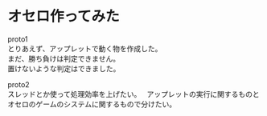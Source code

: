 # オセロ作ってみた

proto1     
とりあえず、アップレットで動く物を作成した。  
まだ、勝ち負けは判定できません。   
置けないような判定はできました。  

proto2   
スレッドとか使って処理効率を上げたい。  
アップレットの実行に関するものとオセロのゲームのシステムに関するもので分けたい。
